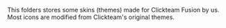This folders stores some skins (themes) made for Clickteam Fusion by
us. Most icons are modified from Clickteam's original themes.
